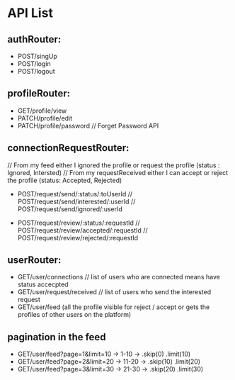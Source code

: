 # API List 

## authRouter:
- POST/singUp
- POST/login
- POST/logout

## profileRouter:
- GET/profile/view
- PATCH/profile/edit
- PATCH/profile/password // Forget Password API

## connectionRequestRouter:
// From my feed either I ignored the profile or request the profile (status : Ignored, Intersted)
// From my requestReceived either I can accept or reject the profile (status: Accepted, Rejected)

- POST/request/send/:status/:toUserId
 // POST/request/send/interested/:userId
 // POST/request/send/ignored/:userId

- POST/request/review/:status/:requestId
 // POST/request/review/accepted/:requestId
 // POST/request/review/rejected/:requestId

## userRouter:
- GET/user/connections // list of users who are connected means have status accecpted
- GET/user/request/received // list of users who send the interested request
- GET/user/feed (all the profile visible for reject / accept or gets the profiles of other users on the platform)

## pagination in the feed 
- GET/user/feed?page=1&limit=10 -> 1-10 -> .skip(0) .limit(10)
- GET/user/feed?page=2&limit=20 -> 11-20 -> .skip(10) .limit(20)
- GET/user/feed?page=3&limit=30 -> 21-30 -> .skip(20) .limit(30)